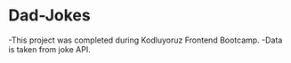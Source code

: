 # Dad-Jokes
-This project was completed during Kodluyoruz Frontend Bootcamp.
-Data is taken from joke API.
